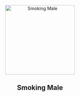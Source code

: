 <p align="center">
  <a href="#">
    <img
      alt="Smoking Male"
      src="https://upload-images.jianshu.io/upload_images/1079692-4b22e049e190af58.png?imageMogr2/auto-orient/strip%7CimageView2/2/w/551"
      width="220"
    />
  </a>
</p>
<h2 align="center"> 
Smoking Male
</h2>
